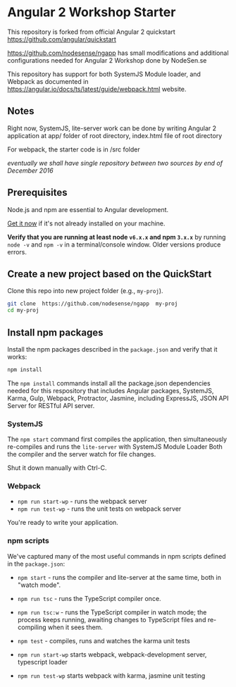 # Angular 2 Workshop Starter

This repository is forked from official Angular 2 quickstart https://github.com/angular/quickstart

https://github.com/nodesense/ngapp has small modifications and additional configurations needed for Angular 2 Workshop 
done by NodeSen.se
 
This repository has support for both SystemJS Module loader, and Webpack as documented in https://angular.io/docs/ts/latest/guide/webpack.html website. 
 
## Notes

Right now, SystemJS, lite-server work can be done by writing Angular 2 application at app/ folder of root directory, index.html file of root directory

For webpack, the starter code is in /src folder

*eventually we shall have single repository between two sources by end of December 2016*

## Prerequisites

Node.js and npm are essential to Angular development. 
    
<a href="https://docs.npmjs.com/getting-started/installing-node" target="_blank" title="Installing Node.js and updating npm">
Get it now</a> if it's not already installed on your machine.
 
**Verify that you are running at least node `v6.x.x` and npm `3.x.x`**
by running `node -v` and `npm -v` in a terminal/console window.
Older versions produce errors.
 
## Create a new project based on the QuickStart

Clone this repo into new project folder (e.g., `my-proj`).
```bash
git clone  https://github.com/nodesense/ngapp  my-proj
cd my-proj
```
   
## Install npm packages


Install the npm packages described in the `package.json` and verify that it works:

```bash
npm install
```
 
The `npm install` commands install all the package.json dependencies needed for this respository that includes
Angular packages, SystemJS, Karma, Gulp, Webpack, Protractor, Jasmine, including ExpressJS, JSON API Server
for RESTful API server.

### SystemJS
 
The `npm start` command first compiles the application, 
then simultaneously re-compiles and runs the `lite-server` with SystemJS Module Loader
Both the compiler and the server watch for file changes.

Shut it down manually with Ctrl-C.


### Webpack

* `npm run start-wp` - runs the webpack server
* `npm run test-wp` - runs the unit tests on webpack server

You're ready to write your application.



### npm scripts

We've captured many of the most useful commands in npm scripts defined in the `package.json`:

* `npm start` - runs the compiler and  lite-server at the same time, both in "watch mode".
* `npm run tsc` - runs the TypeScript compiler once.
* `npm run tsc:w` - runs the TypeScript compiler in watch mode; the process keeps running, awaiting changes to TypeScript files and re-compiling when it sees them.
* `npm test` - compiles, runs and watches the karma unit tests

* `npm run start-wp` starts webpack, webpack-development server, typescript loader
* `npm run test-wp` starts webpack with karma, jasmine unit testing




 